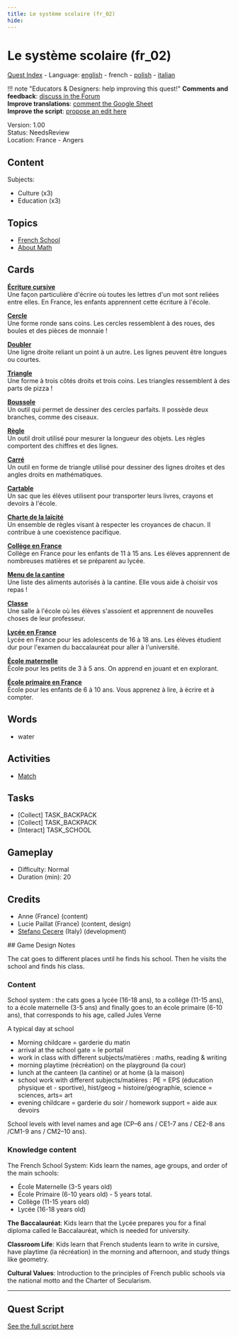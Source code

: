 ```yaml
---
title: Le système scolaire (fr_02)
hide:
---
```


# Le système scolaire (fr_02)
[Quest Index](./index.fr.md) - Language: [english](./fr_02.md) - french - [polish](./fr_02.pl.md) - [italian](./fr_02.it.md)

!!! note "Educators & Designers: help improving this quest!"
    **Comments and feedback**: [discuss in the Forum](https://vgwb.discourse.group/t/fr-02-the-school-system/24/1)  
    **Improve translations**: [comment the Google Sheet](https://docs.google.com/spreadsheets/d/1FPFOy8CHor5ArSg57xMuPAG7WM27-ecDOiU-OmtHgjw/edit?gid=1873232287#gid=1873232287)  
    **Improve the script**: [propose an edit here](https://github.com/vgwb/Antura/blob/main/Assets/_discover/_quests/FR_02%20Angers%20School/FR_02%20Angers%20School%20-%20Yarn%20Script.yarn)  

Version: 1.00  
Status: NeedsReview  
Location: France - Angers

## Content
Subjects: 

  - Culture (x3)
  - Education (x3)

## Topics
- [French School](../topics/index.md#frenchschool)
- [About Math](../topics/index.md#maths)


## Cards
**[Écriture cursive](../cards/index.md#concept_cursive_writing)**  
Une façon particulière d'écrire où toutes les lettres d'un mot sont reliées entre elles. En France, les enfants apprennent cette écriture à l'école.  

**[Cercle](../cards/index.md#fr_figure_circle)**  
Une forme ronde sans coins. Les cercles ressemblent à des roues, des boules et des pièces de monnaie !  

**[Doubler](../cards/index.md#fr_figure_line)**  
Une ligne droite reliant un point à un autre. Les lignes peuvent être longues ou courtes.  

**[Triangle](../cards/index.md#fr_figure_triangle)**  
Une forme à trois côtés droits et trois coins. Les triangles ressemblent à des parts de pizza !  

**[Boussole](../cards/index.md#math_compass)**  
Un outil qui permet de dessiner des cercles parfaits. Il possède deux branches, comme des ciseaux.  

**[Règle](../cards/index.md#math_ruler)**  
Un outil droit utilisé pour mesurer la longueur des objets. Les règles comportent des chiffres et des lignes.  

**[Carré](../cards/index.md#math_setsquare)**  
Un outil en forme de triangle utilisé pour dessiner des lignes droites et des angles droits en mathématiques.  

**[Cartable](../cards/index.md#school_bag)**  
Un sac que les élèves utilisent pour transporter leurs livres, crayons et devoirs à l'école.  

**[Charte de la laïcité](../cards/index.md#concept_charter_of_secularism)**  
Un ensemble de règles visant à respecter les croyances de chacun. Il contribue à une coexistence pacifique.  

**[Collège en France](../cards/index.md#education_college_fr)**  
Collège en France pour les enfants de 11 à 15 ans. Les élèves apprennent de nombreuses matières et se préparent au lycée.  

**[Menu de la cantine](../cards/index.md#object_canteen_menu)**  
Une liste des aliments autorisés à la cantine. Elle vous aide à choisir vos repas !  

**[Classe](../cards/index.md#place_classroom)**  
Une salle à l'école où les élèves s'assoient et apprennent de nouvelles choses de leur professeur.  

**[Lycée en France](../cards/index.md#education_lycee_fr)**  
Lycée en France pour les adolescents de 16 à 18 ans. Les élèves étudient dur pour l'examen du baccalauréat pour aller à l'université.  

**[École maternelle](../cards/index.md#education_ecole_maternelle_fr)**  
École pour les petits de 3 à 5 ans. On apprend en jouant et en explorant.  

**[École primaire en France](../cards/index.md#education_ecole_primaire_fr)**  
École pour les enfants de 6 à 10 ans. Vous apprenez à lire, à écrire et à compter.  

## Words
- water
## Activities
- [Match](../activities/index.md#Match)

## Tasks
- [Collect] TASK_BACKPACK
- [Collect] TASK_BACKPACK
- [Interact] TASK_SCHOOL
## Gameplay
- Difficulty: Normal
- Duration (min): 20
## Credits
- Anne (France) (content)
- Lucie Paillat (France) (content, design)
- [Stefano Cecere](https://stefanocecere.com) (Italy) (development)

## Game Design Notes

The cat goes to different places until he finds his school. Then he visits the school and finds his class.

### Content
School system : the cats goes a lycée (16-18 ans), to a collège (11-15 ans), to a école maternelle (3-5 ans) and finally goes to an école primaire (6-10 ans), that corresponds to his age, called Jules Verne

A typical day at school

- Morning childcare = garderie du matin
- arrival at the school gate = le portail
- work in class with different subjects/matières : maths, reading & writing
- morning playtime (récréation) on the playground (la cour) 
- lunch at the canteen (la cantine) or at home (à la maison)
- school work with different subjects/matières : PE = EPS (éducation physique et - sportive),  hist/geog = histoire/géographie,  science = sciences, arts= art
- evening childcare = garderie du soir / homework support = aide aux devoirs

School levels with level names and age (CP–6 ans / CE1-7 ans / CE2-8 ans /CM1-9 ans / CM2–10 ans).

### Knowledge content
The French School System: Kids learn the names, age groups, and order of the main schools:

- École Maternelle (3-5 years old)
- École Primaire (6-10 years old) - 5 years total.
- Collège (11-15 years old)
- Lycée (16-18 years old)

**The Baccalauréat**: Kids learn that the Lycée prepares you for a final diploma called le Baccalauréat, which is needed for university.

**Classroom Life**: Kids learn that French students learn to write in cursive, have playtime (la récréation) in the morning and afternoon, and study things like geometry.

**Cultural Values**: Introduction to the principles of French public schools via the national motto and the Charter of Secularism.



---

## Quest Script

[See the full script here](./fr_02-script.fr.md)
